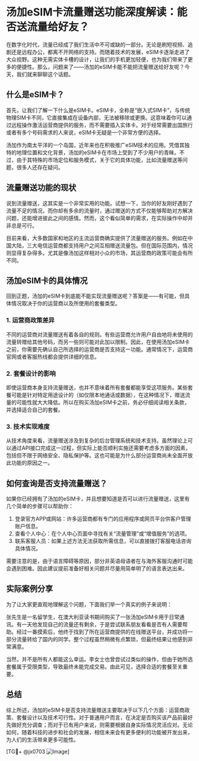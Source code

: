 # 汤加eSIM卡流量赠送功能深度解读：能否送流量给好友？

在数字化时代，流量已经成了我们生活中不可或缺的一部分。无论是刷短视频、追剧还是远程办公，都离不开网络的支持。而随着技术的发展，eSIM卡逐渐走进了大众视野。这种无需实体卡槽的设计，让我们的手机更加轻便，也为我们带来了更多的便捷性。那么，问题来了——汤加的eSIM卡能不能把流量赠送给好友呢？今天，我们就来聊聊这个话题。

## 什么是eSIM卡？

首先，让我们了解一下什么是eSIM卡。eSIM卡，全称是“嵌入式SIM卡”，与传统物理SIM卡不同，它直接集成在设备内部，无法被移除或更换。这意味着你可以通过远程操作激活运营商提供的服务，而不需要插入实体卡。对于经常需要出国旅行或者有多个号码需求的人来说，eSIM卡无疑是一个非常方便的选择。

汤加作为南太平洋的一个岛国，近年来也在积极推广eSIM技术的应用。凭借其独特的地理位置和文化背景，汤加的eSIM卡在市场上受到了不少用户的青睐。不过，由于其特殊的市场定位和服务模式，关于它的具体功能，比如流量赠送等问题，很多人还存在疑问。

## 流量赠送功能的现状

说到流量赠送，这其实是一个非常实用的功能。试想一下，当你的好友刚好遇到了流量不足的情况，而你却有多余的流量时，通过赠送的方式不仅能够帮助对方解决问题，还能增进彼此之间的感情。然而，这个看似简单的需求，在实际操作中却并非总是可行。

目前来看，大多数国家和地区的主流运营商确实提供了流量赠送的服务。例如在中国大陆，三大电信运营商都支持用户之间互相赠送流量包。但在国际范围内，情况则显得复杂得多。尤其是像汤加这样相对小众的市场，其运营商的政策可能会有所不同。

## 汤加eSIM卡的具体情况

回到正题，汤加的eSIM卡到底能不能实现流量赠送呢？答案是——有可能，但具体情况取决于你的运营商以及所使用的套餐类型。

### 1. 运营商政策差异

不同的运营商对流量赠送有着各自的规则。有些运营商允许用户自由地将未使用的流量转赠给其他号码，而另一些则可能对此加以限制。因此，在使用汤加eSIM卡之前，你需要先确认自己所选择的运营商是否支持这一功能。通常情况下，运营商官网或者客服热线都会提供详细的信息。

### 2. 套餐设计的影响

即使运营商本身支持流量赠送，也并不意味着所有套餐都能享受这项服务。某些套餐可能是针对特定用途设计的（如仅限本地通话或数据），在这种情况下，赠送流量的可能性就大大降低。所以在购买汤加eSIM卡之前，务必仔细阅读相关条款，并选择适合自己的套餐。

### 3. 技术实现难度

从技术角度来看，流量赠送涉及到复杂的后台管理系统和技术支持。虽然理论上可以通过API接口完成这一过程，但实际上能否顺利实施还需要考虑多方面的因素，包括但不限于网络安全、隐私保护等。这也可能是为什么部分运营商尚未全面开放此功能的原因之一。

## 如何查询是否支持流量赠送？

如果你已经拥有了汤加的eSIM卡，并且想要知道是否可以进行流量赠送，这里有几个简单的步骤可以帮助你：

1. 登录官方APP或网站：许多运营商都有专门的应用程序或网页平台供客户管理账户信息。
2. 查看个人中心：在个人中心页面中寻找有关“流量管理”或“增值服务”的选项。
3. 联系客服人员：如果上述方法无法获取所需信息，可以直接拨打客服电话咨询具体情况。

需要注意的是，由于语言障碍等原因，部分非英语母语者在与海外客服沟通时可能会遇到困难。因此建议提前准备好相关问题并尽量用简单明了的语言表达出来。

## 实际案例分享

为了让大家更直观地理解这个问题，下面我们举一个真实的例子来说明：

张先生是一名留学生，在澳大利亚读书期间购买了一张汤加eSIM卡用于日常通讯。有一天他发现自己的流量还有剩余，于是尝试联系朋友看看是否有人需要帮助。经过一番摸索后，他终于找到了所在运营商提供的在线赠送平台，并成功将一部分流量转给了国内的同学。整个过程虽然稍微有点繁琐，但最终结果让他感到非常满意。

当然，并不是所有人都能这么幸运。李女士也曾尝试过类似的操作，但由于她所选套餐属于受限类型，导致最终未能完成交易。由此可见，选择合适的套餐至关重要。

## 总结

综上所述，汤加的eSIM卡是否支持流量赠送主要取决于以下几个方面：运营商政策、套餐设计以及技术可行性。对于普通用户而言，在决定是否购买该产品前最好先做好充分调查；而对于已有用户来说，则需要根据自身实际情况灵活应对。无论如何，随着科技的进步和社会的发展，相信未来会有更多便利的功能被开发出来，为人们的生活带来更多可能性。

[TG💪+ @jx0703 ![Image](https://github.com/user-attachments/assets/dbca1d08-cadb-493c-b0ec-ad6f7a83f270)]